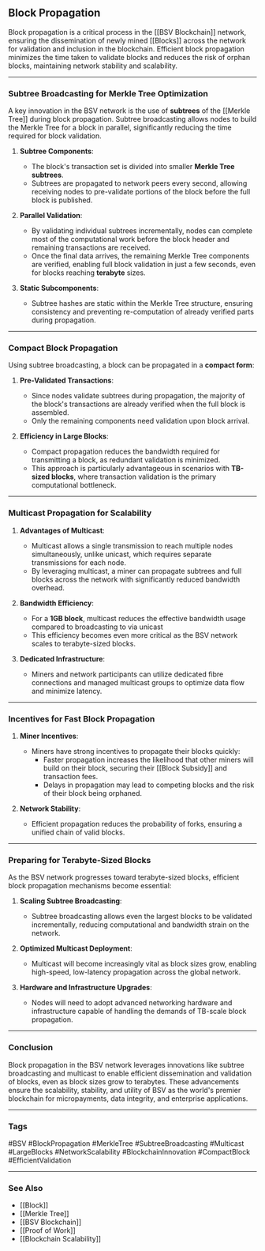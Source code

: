 ## Block Propagation

Block propagation is a critical process in the [[BSV Blockchain]] network, ensuring the dissemination of newly mined [[Blocks]] across the network for validation and inclusion in the blockchain. Efficient block propagation minimizes the time taken to validate blocks and reduces the risk of orphan blocks, maintaining network stability and scalability.

---

### Subtree Broadcasting for Merkle Tree Optimization

A key innovation in the BSV network is the use of **subtrees** of the [[Merkle Tree]] during block propagation. Subtree broadcasting allows nodes to build the Merkle Tree for a block in parallel, significantly reducing the time required for block validation.

1. **Subtree Components**:
   - The block's transaction set is divided into smaller **Merkle Tree subtrees**.
   - Subtrees are propagated to network peers every second, allowing receiving nodes to pre-validate portions of the block before the full block is published.

2. **Parallel Validation**:
   - By validating individual subtrees incrementally, nodes can complete most of the computational work before the block header and remaining transactions are received.
   - Once the final data arrives, the remaining Merkle Tree components are verified, enabling full block validation in just a few seconds, even for blocks reaching **terabyte** sizes.

3. **Static Subcomponents**:
   - Subtree hashes are static within the Merkle Tree structure, ensuring consistency and preventing re-computation of already verified parts during propagation.

---

### Compact Block Propagation

Using subtree broadcasting, a block can be propagated in a **compact form**:

1. **Pre-Validated Transactions**:
   - Since nodes validate subtrees during propagation, the majority of the block's transactions are already verified when the full block is assembled.
   - Only the remaining components need validation upon block arrival.

2. **Efficiency in Large Blocks**:
   - Compact propagation reduces the bandwidth required for transmitting a block, as redundant validation is minimized.
   - This approach is particularly advantageous in scenarios with **TB-sized blocks**, where transaction validation is the primary computational bottleneck.

---

### Multicast Propagation for Scalability

1. **Advantages of Multicast**:
   - Multicast allows a single transmission to reach multiple nodes simultaneously, unlike unicast, which requires separate transmissions for each node.
   - By leveraging multicast, a miner can propagate subtrees and full blocks across the network with significantly reduced bandwidth overhead.

2. **Bandwidth Efficiency**:
   - For a **1GB block**, multicast reduces the effective bandwidth usage compared to broadcasting to via unicast
   - This efficiency becomes even more critical as the BSV network scales to terabyte-sized blocks.

3. **Dedicated Infrastructure**:
   - Miners and network participants can utilize dedicated fibre connections and managed multicast groups to optimize data flow and minimize latency.

---

### Incentives for Fast Block Propagation

1. **Miner Incentives**:
   - Miners have strong incentives to propagate their blocks quickly:
     - Faster propagation increases the likelihood that other miners will build on their block, securing their [[Block Subsidy]] and transaction fees.
     - Delays in propagation may lead to competing blocks and the risk of their block being orphaned.

2. **Network Stability**:
   - Efficient propagation reduces the probability of forks, ensuring a unified chain of valid blocks.

---

### Preparing for Terabyte-Sized Blocks

As the BSV network progresses toward terabyte-sized blocks, efficient block propagation mechanisms become essential:

1. **Scaling Subtree Broadcasting**:
   - Subtree broadcasting allows even the largest blocks to be validated incrementally, reducing computational and bandwidth strain on the network.

2. **Optimized Multicast Deployment**:
   - Multicast will become increasingly vital as block sizes grow, enabling high-speed, low-latency propagation across the global network.

3. **Hardware and Infrastructure Upgrades**:
   - Nodes will need to adopt advanced networking hardware and infrastructure capable of handling the demands of TB-scale block propagation.

---

### Conclusion

Block propagation in the BSV network leverages innovations like subtree broadcasting and multicast to enable efficient dissemination and validation of blocks, even as block sizes grow to terabytes. These advancements ensure the scalability, stability, and utility of BSV as the world's premier blockchain for micropayments, data integrity, and enterprise applications.

---

### Tags

#BSV #BlockPropagation #MerkleTree #SubtreeBroadcasting #Multicast #LargeBlocks #NetworkScalability #BlockchainInnovation #CompactBlock #EfficientValidation

---

### See Also

- [[Block]]
- [[Merkle Tree]]
- [[BSV Blockchain]]
- [[Proof of Work]]
- [[Blockchain Scalability]]
